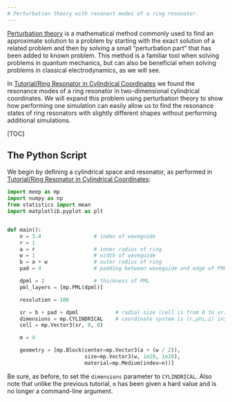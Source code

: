 ```yaml
---
# Perturbation theory with resonant modes of a ring resonator.
---
```


[Perturbation theory](https://en.wikipedia.org/wiki/Perturbation_theory) is a mathematical method commonly used to find 
an approximate solution to a problem by starting with the exact solution of a related problem and then by solving a 
small “perturbation part” that has been added to known problem. This method is a familiar tool when solving problems in 
quantum mechanics, but can also be beneficial when solving problems in classical electrodynamics, as we will see.

In [Tutorial/Ring Resonator in Cylindrical Coordinates](Ring_Resonator_in_Cylindrical_Coordinates.md) we found the 
resonance modes of a ring resonator in two-dimensional cylindrical coordinates. We will expand this problem using 
perturbation theory to show how performing one simulation can easily allow us to find the resonance states of ring 
resonators with slightly different shapes without performing additional simulations.

[TOC]

The Python Script
-----------------
We begin by defining a cylindrical space and resonator, as performed in [Tutorial/Ring Resonator in Cylindrical 
Coordinates](Ring_Resonator_in_Cylindrical_Coordinates.md):
```python
import meep as mp
import numpy as np
from statistics import mean
import matplotlib.pyplot as plt


def main():
    n = 3.4                 # index of waveguide
    r = 1
    a = r                   # inner radius of ring
    w = 1                   # width of waveguide
    b = a + w               # outer radius of ring
    pad = 4                 # padding between waveguide and edge of PML

    dpml = 2                # thickness of PML
    pml_layers = [mp.PML(dpml)]

    resolution = 100

    sr = b + pad + dpml            # radial size (cell is from 0 to sr)
    dimensions = mp.CYLINDRICAL    # coordinate system is (r,phi,z) instead of (x,y,z)
    cell = mp.Vector3(sr, 0, 0)

    m = 4

    geometry = [mp.Block(center=mp.Vector3(a + (w / 2)),
                         size=mp.Vector3(w, 1e20, 1e20),
                         material=mp.Medium(index=n))]
```
Be sure, as before, to set the `dimensions` parameter to `CYLINDRICAL`. Also note that unlike the previous tutorial, 
`m` has been given a hard value and is no longer a command-line argument.